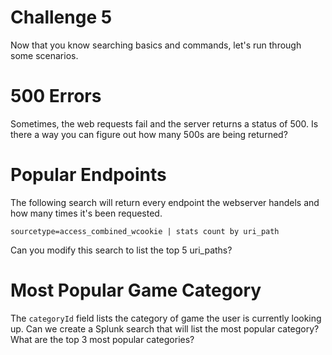 # Challenge 5
Now that you know searching basics and commands, let's run through some scenarios.

# 500 Errors
Sometimes, the web requests fail and the server returns a status of 500. Is there a way you can figure out how many 500s are being returned?

# Popular Endpoints
The following search will return every endpoint the webserver handels and how many times it's been requested.
```
sourcetype=access_combined_wcookie | stats count by uri_path
```

Can you modify this search to list the top 5 uri_paths?

# Most Popular Game Category
The `categoryId` field lists the category of game the user is currently looking up. Can we create a Splunk search that will list the most popular category? What are the top 3 most popular categories?